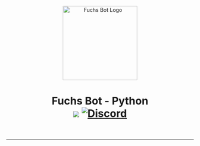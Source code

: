 <p align="center"><img src="https://raw.githubusercontent.com/Blackstonecoden/Fuchs-Bot/images/bot_logo.png" alt="Fuchs Bot Logo" width="200"></p>
<h1 align="center">Fuchs Bot - Python<br>
	<a href="https://github.com/Blackstonecoden/Fuchs-Bot"><img src="https://img.shields.io/github/stars/Blackstonecoden/Fuchs-Bot"></a>
	<a href="https://discord.gg/9QA8DVRKqw"><img src="https://img.shields.io/discord/1192851131760656435?color=5865f2&label=Discord&style=flat" alt="Discord"></a>
	<br><br>
</h1>

---